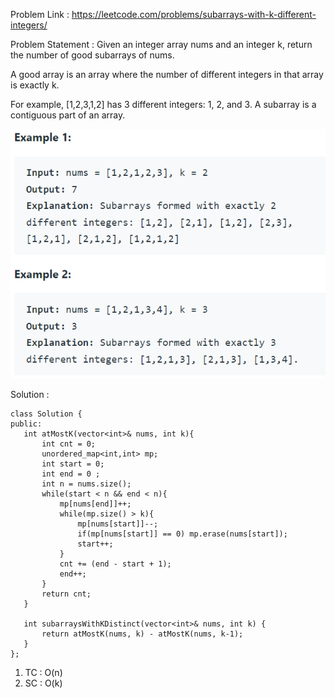 Problem Link : https://leetcode.com/problems/subarrays-with-k-different-integers/

Problem Statement : Given an integer array nums and an integer k, return the number of good subarrays of nums.

A good array is an array where the number of different integers in that array is exactly k.

For example, [1,2,3,1,2] has 3 different integers: 1, 2, and 3.
A subarray is a contiguous part of an array.

 ![](/images/b6.PNG)

 Solution :


 ```
class Solution {
public:
    int atMostK(vector<int>& nums, int k){
        int cnt = 0;
        unordered_map<int,int> mp;
        int start = 0;
        int end = 0 ;
        int n = nums.size();
        while(start < n && end < n){
            mp[nums[end]]++;
            while(mp.size() > k){
                mp[nums[start]]--;
                if(mp[nums[start]] == 0) mp.erase(nums[start]);
                start++;
            }
            cnt += (end - start + 1);
            end++;
        }
        return cnt;
    }
    
    int subarraysWithKDistinct(vector<int>& nums, int k) {
        return atMostK(nums, k) - atMostK(nums, k-1);
    }
};
 ```

 1) TC : O(n)
 2) SC : O(k)